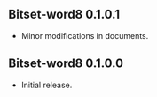 ## Bitset-word8 0.1.0.1

* Minor modifications in documents.

## Bitset-word8 0.1.0.0

* Initial release.
